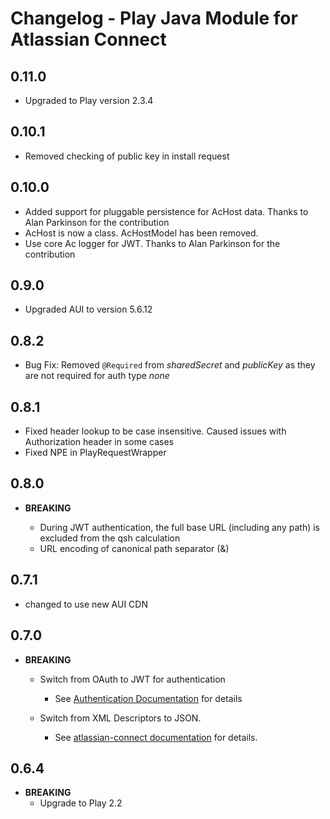 # Changelog - Play Java Module for Atlassian Connect

## 0.11.0

* Upgraded to Play version 2.3.4

## 0.10.1

* Removed checking of public key in install request

## 0.10.0

* Added support for pluggable persistence for AcHost data. Thanks to Alan Parkinson for the contribution
* AcHost is now a class. AcHostModel has been removed.
* Use core Ac logger for JWT. Thanks to Alan Parkinson for the contribution

## 0.9.0

* Upgraded AUI to version 5.6.12

## 0.8.2

* Bug Fix: Removed `@Required` from _sharedSecret_ and _publicKey_ as they are not required for auth type *none*

## 0.8.1

* Fixed header lookup to be case insensitive. Caused issues with Authorization header in some cases
* Fixed NPE in PlayRequestWrapper

## 0.8.0

* **BREAKING**

    * During JWT authentication, the full base URL (including any path) is excluded from the qsh calculation
    * URL encoding of canonical path separator (&)

## 0.7.1

* changed to use new AUI CDN

## 0.7.0

* **BREAKING**

  * Switch from OAuth to JWT for authentication

    * See [Authentication Documentation](https://developer.atlassian.com/static/connect/docs/pages/concepts/authentication.html) for details

  * Switch from XML Descriptors to JSON.

    * See [atlassian-connect documentation](https://developer.atlassian.com/static/connect/docs/) for details.

## 0.6.4 
* **BREAKING** 
  * Upgrade to Play 2.2
